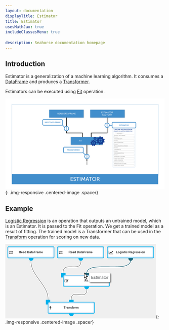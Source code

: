 ```yaml
---
layout: documentation
displayTitle: Estimator
title: Estimator
usesMathJax: true
includeClassesMenu: true

description: Seahorse documentation homepage
---
```

## Introduction

Estimator is a generalization of a machine learning algorithm. It consumes a
[DataFrame](../classes/dataframe.html) and produces a
[Transformer](../operations/transform.html).

Estimators can be executed using [Fit](../operations/fit.html) operation.

![estimator diagram](../img/estimator.png){: .img-responsive .centered-image .spacer}

## Example

[Logistic Regression](../operations/logistic_regression.html) is an operation that outputs an untrained model, which is an Estimator.
It is passed to the Fit operation. We get a trained model as a result of fitting.
The trained model is a Transformer that can be used in the [Transform](../operations/transform.html) operation for scoring on new data.

![estimator example](../img/estimator_example.png){: .img-responsive .centered-image .spacer}
